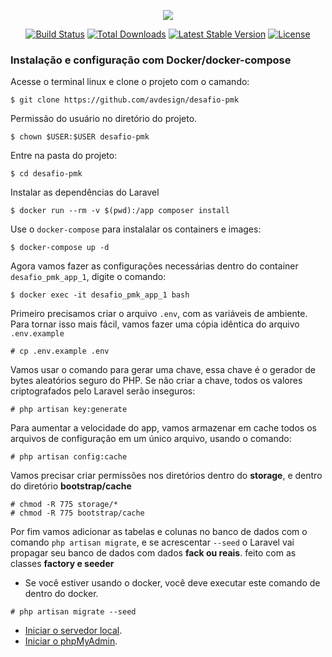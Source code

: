 <p align="center"><a href="#" target="_blank"><img src="https://painel.avdesign.com.br/img/logo/login-title.png"></a></p>

<p align="center">
<a href="#"><img src="https://travis-ci.org/laravel/framework.svg" alt="Build Status"></a>
<a href="#"><img src="https://poser.pugx.org/laravel/framework/d/total.svg" alt="Total Downloads"></a>
<a href="#"><img src="https://poser.pugx.org/laravel/framework/v/stable.svg" alt="Latest Stable Version"></a>
<a href="#"><img src="https://poser.pugx.org/laravel/framework/license.svg" alt="License"></a>
</p>

### Instalação e configuração  com Docker/docker-compose 
Acesse o terminal linux e clone o projeto com o camando:
````
$ git clone https://github.com/avdesign/desafio-pmk
````
Permissão do usuário no diretório do projeto.
````
$ chown $USER:$USER desafio-pmk
````
Entre na pasta do projeto:
````
$ cd desafio-pmk
````
Instalar as dependências do Laravel
````
$ docker run --rm -v $(pwd):/app composer install
````
Use o `docker-compose` para instalalar os containers e images:
````
$ docker-compose up -d
````
Agora vamos fazer as configurações necessárias dentro do container  `desafio_pmk_app_1`, digite o comando:
````
$ docker exec -it desafio_pmk_app_1 bash
````
Primeiro precisamos criar o arquivo `.env`, com as variáveis ​​de ambiente. Para tornar isso mais fácil, vamos fazer uma cópia idêntica do arquivo `.env.example`
````
# cp .env.example .env 
````
Vamos usar o comando para gerar uma chave, essa chave é o gerador de bytes aleatórios seguro do PHP. Se não criar a chave, todos os valores criptografados pelo Laravel serão inseguros:
````
# php artisan key:generate
````
Para aumentar a velocidade do app, vamos armazenar em cache todos os arquivos de configuração em um único arquivo, usando o comando:
````
# php artisan config:cache
````
Vamos precisar criar permissões nos diretórios dentro do **storage**, e dentro do diretório **bootstrap/cache**
````
# chmod -R 775 storage/*
# chmod -R 775 bootstrap/cache 
````
Por fim vamos adicionar as tabelas e colunas no banco de dados com o comando `php artisan migrate`, e se acrescentar `--seed` o Laravel vai propagar seu banco de dados com dados **fack ou reais**. feito com as classes  **factory e seeder**
 - Se você estiver usando o docker, você deve executar este comando de dentro do docker.
````
# php artisan migrate --seed
````
- [Iniciar o servedor local](http://localhost:8000).
- [Iniciar o phpMyAdmin](http://localhost:8080).








